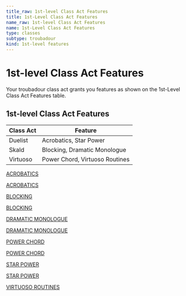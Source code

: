 ```yaml
---
title_raw: 1st-level Class Act Features
title: 1st-Level Class Act Features
name_raw: 1st-level Class Act Features
name: 1st-Level Class Act Features
type: classes
subtype: troubadour
kind: 1st-level features
---
```


# 1st-level Class Act Features

Your troubadour class act grants you features as shown on the 1st-Level Class Act Features table.

## 1st-level Class Act Features

| Class Act | Feature                        |
| --------- | ------------------------------ |
| Duelist   | Acrobatics, Star Power         |
| Skald     | Blocking, Dramatic Monologue   |
| Virtuoso  | Power Chord, Virtuoso Routines |

[ACROBATICS](./Acrobatics.md)

[ACROBATICS](./Acrobatics.md)

[BLOCKING](./Blocking.md)

[BLOCKING](./Blocking.md)

[DRAMATIC MONOLOGUE](./Dramatic%20Monologue.md)

[DRAMATIC MONOLOGUE](./Dramatic%20Monologue.md)

[POWER CHORD](./Power%20Chord.md)

[POWER CHORD](./Power%20Chord.md)

[STAR POWER](./Star%20Power.md)

[STAR POWER](./Star%20Power.md)

[VIRTUOSO ROUTINES](./Virtuoso%20Routines.md)
